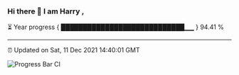 ### Hi there 👋 I am Harry , 

⏳ Year progress { ████████████████████████████▁▁ } 94.41 %

---

⏰ Updated on Sat, 11 Dec 2021 14:40:01 GMT

![Progress Bar CI](https://github.com/duykhang68/duykhang68/workflows/Progress%20Bar%20CI/badge.svg)
